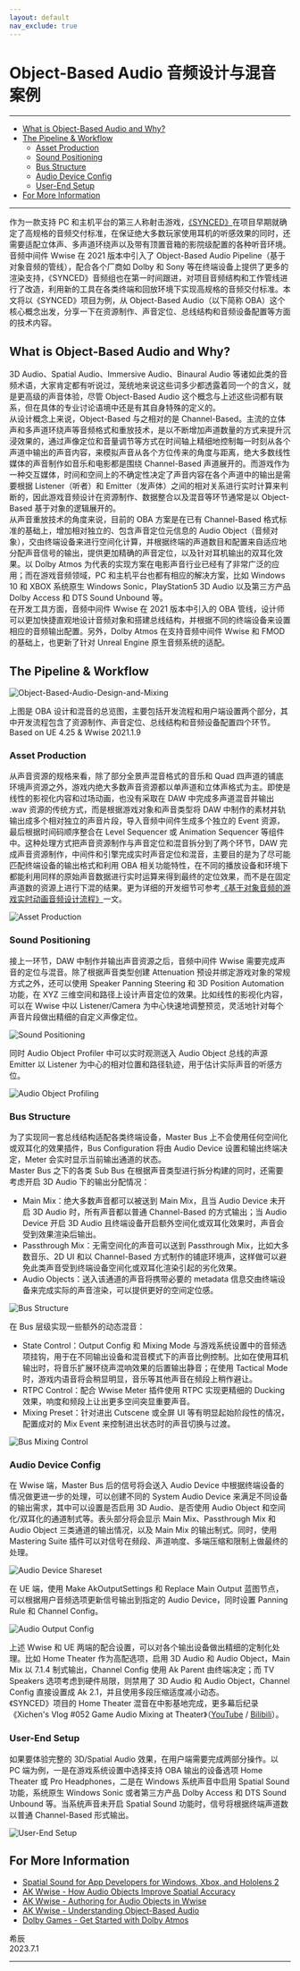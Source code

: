 ```yaml
---
layout: default
nav_exclude: true
---
```


# Object-Based Audio 音频设计与混音案例

***
<!-- Start Document Outline -->

* [What is Object-Based Audio and Why?](#what-is-object-based-audio-and-why)
* [The Pipeline & Workflow](#the-pipeline--workflow)
	* [Asset Production](#asset-production)
	* [Sound Positioning](#sound-positioning)
	* [Bus Structure](#bus-structure)
	* [Audio Device Config](#audio-device-config)
	* [User-End Setup](#user-end-setup)
* [For More Information](#for-more-information)

<!-- End Document Outline -->
***

作为一款支持 PC 和主机平台的第三人称射击游戏，[《SYNCED》](https://www.syncedthegame.com/)在项目早期就确定了高规格的音频交付标准，在保证绝大多数玩家使用耳机的听感效果的同时，还需要适配立体声、多声道环绕声以及带有顶置音箱的影院级配置的各种听音环境。音频中间件 Wwise 在 2021 版本中引入了 Object-Based Audio Pipeline（基于对象音频的管线），配合各个厂商如 Dolby 和 Sony 等在终端设备上提供了更多的渲染支持，《SYNCED》音频组也在第一时间跟进，对项目音频结构和工作管线进行了改造，利用新的工具在各类终端和回放环境下实现高规格的音频交付标准。本文将以《SYNCED》项目为例，从 Object-Based Audio（以下简称 OBA）这个核心概念出发，分享一下在资源制作、声音定位、总线结构和音频设备配置等方面的技术内容。

## What is Object-Based Audio and Why?

3D Audio、Spatial Audio、Immersive Audio、Binaural Audio 等诸如此类的音频术语，大家肯定都有听说过，笼统地来说这些词多少都透露着同一个的含义，就是更高级的声音体验，尽管 Object-Based Audio 这个概念与上述这些词都有联系，但在具体的专业讨论语境中还是有其自身特殊的定义的。  
从设计概念上来说，Object-Based 与之相对的是 Channel-Based。主流的立体声和多声道环绕声等音频格式和重放技术，是以不断增加声道数量的方式来提升沉浸效果的，通过声像定位和音量调节等方式在时间轴上精细地控制每一时刻从各个声道中输出的声音内容，来模拟声音从各个方位传来的角度与距离，绝大多数线性媒体的声音制作如音乐和电影都是围绕 Channel-Based 声道展开的。而游戏作为一种交互媒体，时间和空间上的不确定性决定了声音内容在各个声道中的输出是需要根据 Listener（听者）和 Emitter（发声体）之间的相对关系进行实时计算来判断的，因此游戏音频设计在资源制作、数据整合以及混音等环节通常是以 Object-Based 基于对象的逻辑展开的。  
从声音重放技术的角度来说，目前的 OBA 方案是在已有 Channel-Based 格式标准的基础上，增加相对独立的、包含声音定位元信息的 Audio Object（音频对象），交由终端设备来进行空间化计算，并根据终端的声道数目和配置来自适应地分配声音信号的输出，提供更加精确的声音定位，以及针对耳机输出的双耳化效果。以 Dolby Atmos 为代表的实现方案在电影声音行业已经有了非常广泛的应用；而在游戏音频领域，PC 和主机平台也都有相应的解决方案，比如 Windows 10 和 XBOX 系统原生 Windows Sonic，PlayStation5 3D Audio 以及第三方产品 Dolby Access 和 DTS Sound Unbound 等。  
在开发工具方面，音频中间件 Wwise 在 2021 版本中引入的 OBA 管线，设计师可以更加快捷直观地设计音频对象和搭建总线结构，并根据不同的终端设备来设置相应的音频输出配置。另外，Dolby Atmos 在支持音频中间件 Wwise 和 FMOD 的基础上，也更新了针对 Unreal Engine 原生音频系统的适配。

## The Pipeline & Workflow

![Object-Based-Audio-Design-and-Mixing](A-Project-Case-of-Object-Based-Audio-Design-and-Mixing/Object-Based-Audio-Design-and-Mixing.png)

上图是 OBA 设计和混音的总览图，主要包括开发流程和用户端设置两个部分，其中开发流程包含了资源制作、声音定位、总线结构和音频设备配置四个环节。  
Based on UE 4.25 & Wwise 2021.1.9

### Asset Production

从声音资源的规格来看，除了部分全景声混音格式的音乐和 Quad 四声道的铺底环境声资源之外，游戏内绝大多数声音资源都以单声道和立体声格式为主。即使是线性的影视化内容和过场动画，也没有采取在 DAW 中完成多声道混音并输出 .wav 资源的传统方式，而是根据游戏对象和声音类型将 DAW 中制作的素材并轨输出成多个相对独立的声音片段，导入音频中间件生成多个独立的 Event 资源，最后根据时间码顺序整合在 Level Sequencer 或 Animation Sequencer 等组件中。这种处理方式把声音资源制作与声音定位和混音拆分到了两个环节，DAW 完成声音资源制作，中间件和引擎完成实时声音定位和混音，主要目的是为了尽可能匹配终端设备的输出格式和利用 OBA 相关功能特性，在不同的播放设备和环境下都能利用同样的原始声音数据进行实时运算来得到最终的定位效果，而不是在固定声道数的资源上进行下混的结果。更为详细的开发细节可参考[《基于对象音频的游戏实时动画音频设计流程》](https://soundoer.com/Xichen_GADD/Audio-Design-Pipeline-of-Realtime-Cinematic-in-Object-Based-Audio)一文。

![Asset Production](A-Project-Case-of-Object-Based-Audio-Design-and-Mixing/Object-Based-Audio-Design-and-Mixing_01.png)

### Sound Positioning

接上一环节，DAW 中制作并输出声音资源之后，音频中间件 Wwise 需要完成声音的定位与混音。除了根据声音类型创建 Attenuation 预设并绑定游戏对象的常规方式之外，还可以使用 Speaker Panning Steering 和 3D Position Automation 功能，在 XYZ 三维空间和路径上设计声音定位的效果。比如线性的影视化内容，可以在 Wwise 中以 Listener/Camera 为中心快速地调整预览，灵活地针对每个声音片段做出精细的自定义声像定位。

![Sound Positioning](A-Project-Case-of-Object-Based-Audio-Design-and-Mixing/Object-Based-Audio-Design-and-Mixing_02.png)

同时 Audio Object Profiler 中可以实时观测送入 Audio Object 总线的声源 Emitter 以 Listener 为中心的相对位置和路径轨迹，用于估计实际声音的听感方位。

![Audio Object Profiling](A-Project-Case-of-Object-Based-Audio-Design-and-Mixing/Object-Based-Audio-Design-and-Mixing_03.png)

### Bus Structure

为了实现同一套总线结构适配各类终端设备，Master Bus 上不会使用任何空间化或双耳化的效果插件，Bus Configuration 将由 Audio Device 设置和输出终端决定，Meter 会实时显示当前输出通道的状态。  
Master Bus 之下的各类 Sub Bus 在根据声音类型进行拆分构建的同时，还需要考虑开启 3D Audio 下的输出分配情况：
- Main Mix：绝大多数声音都可以被送到 Main Mix，且当 Audio Device 未开启 3D Audio 时，所有声音都以普通 Channel-Based 的方式输出；当 Audio Device 开启 3D Audio 且终端设备开启额外空间化或双耳化效果时，声音会受到效果渲染后输出。
- Passthrough Mix：无需空间化的声音可以送到 Passthrough Mix，比如大多数音乐、2D UI 和以 Channel-Based 方式制作的铺底环境声，这样做可以避免此类声音受到终端设备空间化或双耳化渲染引起的劣化效果。
- Audio Objects：送入该通道的声音将携带必要的 metadata 信息交由终端设备来完成实际的声音渲染，可以提供更好的空间定位感。

![Bus Structure](A-Project-Case-of-Object-Based-Audio-Design-and-Mixing/Object-Based-Audio-Design-and-Mixing_04.png)

在 Bus 层级实现一些额外的动态混音：
- State Control：Output Config 和 Mixing Mode 与游戏系统设置中的音频选项挂钩，用于在不同输出设备和混音模式下的声音比例控制。比如在使用耳机输出时，将音乐扩展环绕声混响效果的后置输出静音；在使用 Tactical Mode 时，游戏内语音将会稍显明显，音乐等其他声音在频段上稍作避让。
- RTPC Control：配合 Wwise Meter 插件使用 RTPC 实现更精细的 Ducking 效果，响度和频段上让出更多空间突显重要声音。
- Mixing Preset：针对进出 Cutscene 或全屏 UI 等有明显起始阶段性的情况，配置成对的 Mix Event 来控制进出状态时的声音切换与过渡。

![Bus Mixing Control](A-Project-Case-of-Object-Based-Audio-Design-and-Mixing/Object-Based-Audio-Design-and-Mixing_05.png)

### Audio Device Config

在 Wwise 端，Master Bus 后的信号将会送入 Audio Device 中根据终端设备的情况做更进一步的处理，可以创建不同的 System Audio Device 来满足不同设备的输出需求，其中可以设置是否启用 3D Audio、是否使用 Audio Object 和空间化/双耳化的通道制式等。表头部分将会显示 Main Mix、Passthrough Mix 和 Audio Object 三类通道的输出情况，以及 Main Mix 的输出制式。同时，使用 Mastering Suite 插件可以对信号在频段、声道响度、多端压缩和限制上做最终的处理。  

![Audio Device Shareset](A-Project-Case-of-Object-Based-Audio-Design-and-Mixing/Object-Based-Audio-Design-and-Mixing_06.png)

在 UE 端，使用 Make AkOutputSettings 和 Replace Main Output 蓝图节点，可以根据用户音频选项更新信号输出到指定的 Audio Device，同时设置 Panning Rule 和 Channel Config。

![Audio Output Config](A-Project-Case-of-Object-Based-Audio-Design-and-Mixing/Object-Based-Audio-Design-and-Mixing_07.png)

上述 Wwise 和 UE 两端的配合设置，可以对各个输出设备做出精细的定制化处理。比如 Home Theater 作为高配选项，启用 3D Audio 和 Audio Object，Main Mix 以 7.1.4 制式输出，Channel Config 使用 Ak Parent 由终端决定；而 TV Speakers 选项考虑到硬件局限，则禁用了 3D Audio 和 Audio Object，Channel Config 直接设置成 Ak 2.1，并且使用多段压缩适度减小动态。  
《SYNCED》项目的 Home Theater 混音在中影基地完成，更多幕后纪录《Xichen's Vlog #052 Game Audio Mixing at Theater》（[YouTube](https://www.youtube.com/watch?v=X2uh5yyrZO8) / [Bilibili](https://www.bilibili.com/video/BV1iu4y1k7wg)）。

### User-End Setup

如果要体验完整的 3D/Spatial Audio 效果，在用户端需要完成两部分操作。以 PC 端为例，一是在游戏系统设置中选择支持 OBA 输出的设备选项 Home Theater 或 Pro Headphones，二是在 Windows 系统声音中启用 Spatial Sound 功能，系统原生 Windows Sonic 或者第三方产品 Dolby Access 和 DTS Sound Unbound 等。当系统声音未开启 Spatial Sound 功能时，信号将根据终端声道数以普通 Channel-Based 形式输出。

![User-End Setup](A-Project-Case-of-Object-Based-Audio-Design-and-Mixing/Object-Based-Audio-Design-and-Mixing_08.png)

## For More Information

- [Spatial Sound for App Developers for Windows, Xbox, and Hololens 2](https://learn.microsoft.com/en-us/windows/win32/coreaudio/spatial-sound)
- [AK Wwise - How Audio Objects Improve Spatial Accuracy](https://blog.audiokinetic.com/en/how-audio-objects-improve-spatial-accuracy)
- [AK Wwise - Authoring for Audio Objects in Wwise](https://blog.audiokinetic.com/en/authoring-for-audio-objects-in-wwise)
- [AK Wwise - Understanding Object-Based Audio](https://www.audiokinetic.com/en/library/edge/?source=Help&id=object_based_audio_overview)
- [Dolby Games - Get Started with Dolby Atmos](https://games.dolby.com/atmos)


希辰  
2023.7.1

***
